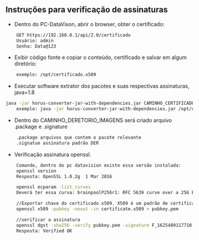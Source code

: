 ## Instruções para verificação de assinaturas

- Dentro do PC-DataVison, abrir o browser, obter o certificado:
```sh 
	GET https://192.168.0.1/api/2.0/certificado
	Usuário: admin
	Senha: Data@123
```
-  Exibir código fonte e copiar o conteúdo, certificado e salvar em algum diretório: 
```sh 
    exemplo: /opt/certificado.x509
```
- Executar software extrator dos pacotes e suas respectivas assinaturas, java=1.8
```sh 
java -jar horus-converter-jar-with-dependencies.jar CAMINHO_CERTIFICADO CAMINHO_DIRETORIO_IMAGENS 
	exemplo: java -jar horus-converter-jar-with-dependencies.jar /opt/certificado.x509 /imagens/data
```
 -	Dentro do CAMINHO_DERETORIO_IMAGENS será criado arquivo .package e .signature
```sh 
	.package arquivos que contem o pacote relevante
	.signatue assinatura padrão DER
```
- Verificação assinatura openssl.
```sh    
    Comando, dentro do pc datavision existe essa versão instalada:
    openssl version
	Resposta: OpenSSL 1.0.2g  1 Mar 2016
```
```sh    
	openssl ecparam -list_curves
    Deverá ter essa curva: brainpoolP256r1: RFC 5639 curve over a 256 bit prime field
```
```sh    
	//Exportar chave do certificado x509. X509 é um padrão de certificado de chave pública.
	openssl x509 -pubkey -noout -in certificate.x509 > pubkey.pem
```
```sh    
	//verificar a assinatura
	openssl dgst -sha256 -verify pubkey.pem -signature F_1625489117710.ms.signature F_1625489117710.msg.package 
	Resposta: Verified OK
```

